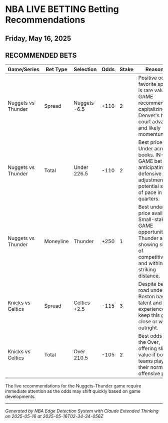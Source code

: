 # NBA LIVE BETTING Betting Recommendations
## Friday, May 16, 2025

## RECOMMENDED BETS
| Game/Series | Bet Type | Selection | Odds | Stake | Reasoning |
|-------------|----------|-----------|------|-------|-----------|
| Nuggets vs Thunder | Spread | Nuggets -6.5 | +110 | 2 | Positive odds for favorite spread is rare value. IN-GAME recommendation capitalizing on Denver's home court advantage and likely momentum. |
| Nuggets vs Thunder | Total | Under 226.5 | -110 | 2 | Best price for Under across books. IN-GAME bet anticipating defensive adjustments and potential slowing of pace in later quarters. |
| Nuggets vs Thunder | Moneyline | Thunder | +250 | 1 | Best underdog price available. Small-stake IN-GAME opportunity if Thunder are showing signs of competitiveness and within striking distance. |
| Knicks vs Celtics | Spread | Celtics +2.5 | -115 | 3 | Despite being road underdogs, Boston has the talent and experience to keep this game close or win outright. |
| Knicks vs Celtics | Total | Over 210.5 | -105 | 2 | Best odds for the Over, offering slight value if both teams play at their normal offensive pace. |

The live recommendations for the Nuggets-Thunder game require immediate attention as the odds may shift quickly based on game developments.

---
*Generated by NBA Edge Detection System with Claude Extended Thinking on 2025-05-16 at 2025-05-16T02-34-34-056Z*
